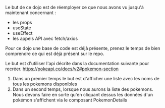 Le but de ce dojo est de réemployer ce que nous avons vu jusqu'à maintenant concernant :
- les props
- useState
- useEffect
- les appels API avec fetch/axios

Pour ce dojo une base de code est déjà présente, prenez le temps de bien comprendre ce qui est déjà présent sur le repo.

Le but est d'utiliser l'api décrite dans la documentation suivante pour recréer. 
https://pokeapi.co/docs/v2#pokemon-section

1. Dans un premier temps le but est d'afficher une liste avec les noms de tous les pokemons disponibles
2. Dans un second temps, lorsque nous aurons la liste des pokemons. Nous devons faire en sorte qu'en cliquant dessus les données d'un pokémon s'affichent via le composant PokemonDetails



